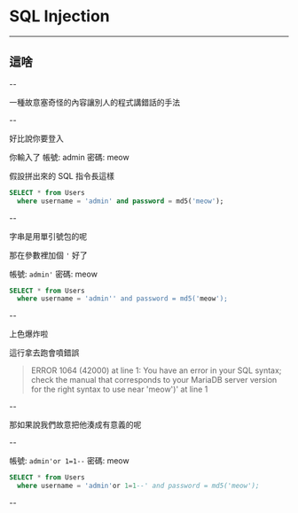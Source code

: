 
# SQL Injection

---

## 這啥

--

一種故意塞奇怪的內容讓別人的程式講錯話的手法

--

好比說你要登入

你輸入了 帳號: admin 密碼: meow

假設拼出來的 SQL 指令長這樣

```sql
SELECT * from Users
  where username = 'admin' and password = md5('meow');
```

--

字串是用單引號包的呢

那在參數裡加個 `'` 好了

帳號: `admin'` 密碼: meow

```sql
SELECT * from Users
  where username = 'admin'' and password = md5('meow');
```

--

上色爆炸啦

這行拿去跑會噴錯誤

> ERROR 1064 (42000) at line 1: You have an error in your SQL syntax; check the manual that corresponds to your MariaDB server version for the right syntax to use near 'meow')' at line 1

--

那如果說我們故意把他湊成有意義的呢

--

帳號: `admin'or 1=1--` 密碼: meow

```sql
SELECT * from Users
  where username = 'admin'or 1=1--' and password = md5('meow');
```

--
